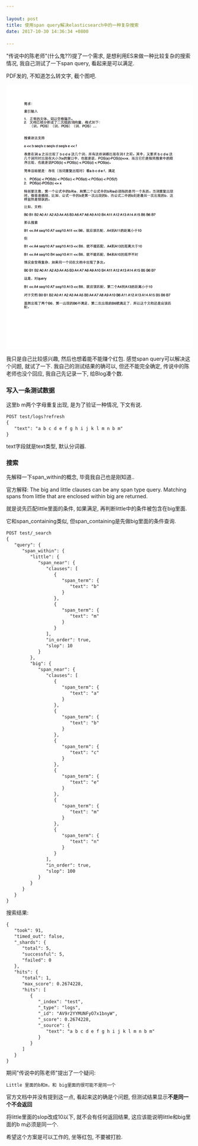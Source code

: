 ```yaml
---

layout: post
title: 使用span query解决elasticsearch中的一种复杂搜索
date: 2017-10-30 14:36:34 +0800

---
```


"传说中的陈老师"(什么鬼??)提了一个需求, 是想利用ES来做一种比较复杂的搜索情况, 我自己测试了一下span query, 看起来是可以满足.

<!--more-->

PDF发的, 不知道怎么转文字, 截个图吧.

![搜索需求](/images/elasticsearch-search-request.png)

我只是自己比较感兴趣, 然后也想着能不能赚个红包. 感觉span query可以解决这个问题, 就试了一下. 我自己的测试结果的确可以, 但还不能完全确定, 传说中的陈老师也没个回应, 我自己先记录一下, 给Blog凑个数.

### 写入一条测试数据

这里b m两个字母重复出现, 是为了验证一种情况, 下文有说.

```
POST test/logs?refresh
{
   "text": "a b c d e f g h i j k l m n b m"
}
```

text字段就是text类型, 默认分词器.

### 搜索

先解释一下span\_within的概念, 毕竟我自己也是刚知道..

官方解释: The big and little clauses can be any span type query. Matching spans from little that are enclosed within big are returned.

就是说先匹配little里面的条件, 如果满足, 再判断little中的条件被包含在big里面.

它和span\_containing类似, 但span\_containing是先做big里面的条件查询.


```
POST test/_search
{
   "query": {
      "span_within": {
         "little": {
            "span_near": {
               "clauses": [
                  {
                     "span_term": {
                        "text": "b"
                     }
                  },
                  {
                     "span_term": {
                        "text": "m"
                     }
                  }
               ],
               "in_order": true,
               "slop": 10
            }
         },
         "big": {
            "span_near": {
               "clauses": [
                  {
                     "span_term": {
                        "text": "a"
                     }
                  },
                  {
                     "span_term": {
                        "text": "b"
                     }
                  },
                  {
                     "span_term": {
                        "text": "c"
                     }
                  },
                  {
                     "span_term": {
                        "text": "e"
                     }
                  },
                  {
                     "span_term": {
                        "text": "m"
                     }
                  },
                  {
                     "span_term": {
                        "text": "n"
                     }
                  }
               ],
               "in_order": true,
               "slop": 100
            }
         }
      }
   }
}
```

搜索结果:

```
{
   "took": 91,
   "timed_out": false,
   "_shards": {
      "total": 5,
      "successful": 5,
      "failed": 0
   },
   "hits": {
      "total": 1,
      "max_score": 0.2674228,
      "hits": [
         {
            "_index": "test",
            "_type": "logs",
            "_id": "AV9r2YYMUNFyO7x1bnyW",
            "_score": 0.2674228,
            "_source": {
               "text": "a b c d e f g h i j k l m n b m"
            }
         }
      ]
   }
}
```

期间"传说中的陈老师"提出了一个疑问:

	Little 里面的b和m，和 big里面的很可能不是同一个

官方文档中并没有提到这一点, 看起来这的确是个问题, 但测试结果显示**不是同一个不会返回**

将little里面的slop改成10以下, 就不会有任何返回结果, 这应该能说明little和big里面的b m必须是同一个.

希望这个方案是可以工作的, 坐等红包, 不要被打脸.
